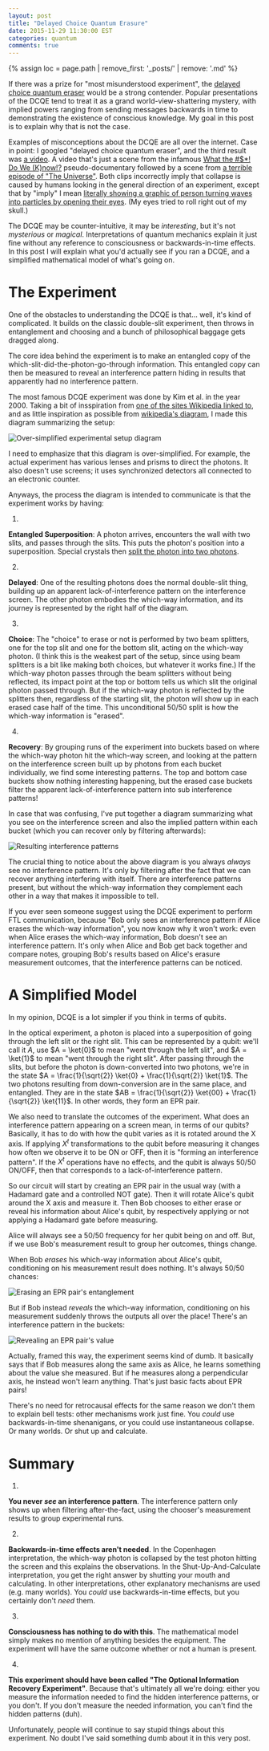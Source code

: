```yaml
---
layout: post
title: "Delayed Choice Quantum Erasure"
date: 2015-11-29 11:30:00 EST
categories: quantum
comments: true
---
```


{% assign loc = page.path | remove_first: '_posts/' | remove: '.md' %}

If there was a prize for "most misunderstood experiment", the [delayed choice quantum eraser](https://en.wikipedia.org/wiki/Delayed_choice_quantum_eraser) would be a strong contender.
Popular presentations of the DCQE tend to treat it as a grand world-view-shattering mystery, with implied powers ranging from sending messages backwards in time to demonstrating the existence of conscious knowledge.
My goal in this post is to explain why that is not the case.

Examples of misconceptions about the DCQE are all over the internet.
Case in point: I googled "delayed choice quantum eraser", and the third result was [a video](https://www.youtube.com/watch?v=U7Z_TIw9InA).
A video that's just a scene from the infamous [What the #$*! Do We (K)now!?](http://www.imdb.com/title/tt0399877/) pseudo-documentary followed by a scene from [a terrible episode of "The Universe"](http://www.imdb.com/title/tt2356685/).
Both clips incorrectly imply that collapse is caused by humans looking in the general direction of an experiment, except that by "imply" I mean [literally showing a graphic of person turning waves into particles by opening their eyes](https://youtu.be/vnN85i_75EI?t=18m15s).
(My eyes tried to roll right out of my skull.)

The DCQE may be counter-intuitive, it may be *interesting*, but it's not *mysterious* or *magical*.
Interpretations of quantum mechanics explain it just fine without any reference to consciousness or backwards-in-time effects.
In this post I will explain what you'd actually see if you ran a DCQE, and a simplified mathematical model of what's going on.

# The Experiment

One of the obstacles to understanding the DCQE is that... well, it's kind of complicated.
It builds on the classic double-slit experiment, then throws in entanglement and choosing and a bunch of philosophical baggage gets dragged along.

The core idea behind the experiment is to make an entangled copy of the which-slit-did-the-photon-go-through information.
This entangled copy can then be measured to reveal an interference pattern hiding in results that apparently had no interference pattern.

The most famous DCQE experiment was done by Kim et al. in the year 2000.
Taking a bit of insspiration from [one of the sites Wikipedia linked to](http://strangepaths.com/the-quantum-eraser-experiment/2007/03/20/en/), and as little inspiration as possible from [wikipedia's diagram](https://en.wikipedia.org/wiki/File:Kim_EtAl_Quantum_Eraser.svg), I made this diagram summarizing the setup:

<img src="/assets/{{ loc }}/dcqe-photon-diagram.png" title="Over-simplified experimental setup diagram"/>

I need to emphasize that this diagram is over-simplified.
For example, the actual experiment has various lenses and prisms to direct the photons.
It also doesn't use screens; it uses synchronized detectors all connected to an electronic counter.

Anyways, the process the diagram is intended to communicate is that the experiment works by having:

1.
**Entangled Superposition**:
A photon arrives, encounters the wall with two slits, and passes through the slits.
This puts the photon's position into a superposition.
Special crystals then [split the photon into two photons](https://en.wikipedia.org/wiki/Spontaneous_parametric_down-conversion).

2.
**Delayed**:
One of the resulting photons does the normal double-slit thing, building up an apparent lack-of-interference pattern on the interference screen.
The other photon embodies the which-way information, and its journey is represented by the right half of the diagram.

3.
**Choice**:
The "choice" to erase or not is performed by two beam splitters, one for the top slit and one for the bottom slit, acting on the which-way photon.
(I think this is the weakest part of the setup, since using beam splitters is a bit like making both choices, but whatever it works fine.)
If the which-way photon passes through the beam splitters without being reflected, its impact point at the top or bottom tells us which slit the original photon passed through.
But if the which-way photon is reflected by the splitters then, regardless of the starting slit, the photon will show up in each erased case half of the time.
This unconditional 50/50 split is how the which-way information is "erased".

4.
**Recovery**:
By grouping runs of the experiment into buckets based on where the which-way photon hit the which-way screen, and looking at the pattern on the interference screen built up by photons from each bucket individually, we find some interesting patterns.
The top and bottom case buckets show nothing interesting happening, but the erased case buckets filter the apparent lack-of-interference pattern into sub interference patterns!

In case that was confusing, I've put together a diagram summarizing what you see on the interference screen and also the implied pattern within each bucket (which you can recover only by filtering afterwards):

<img src="/assets/{{ loc }}/dcqe-photon-graph.png" title="Resulting interference patterns"/>

The crucial thing to notice about the above diagram is you always *always* see no interference pattern.
It's only by filtering after the fact that we can recover anything interfering with itself.
There are interference patterns present, but without the which-way information they complement each other in a way that makes it impossible to tell.

If you ever seen someone suggest using the DCQE experiment to perform FTL communication, because "Bob only sees an interference pattern if Alice erases the which-way information", you now know why it won't work: even when Alice erases the which-way information, Bob doesn't see an interference pattern.
It's only when Alice and Bob get back together and compare notes, grouping Bob's results based on Alice's erasure measurement outcomes, that the interference patterns can be noticed.

# A Simplified Model

In my opinion, DCQE is a lot simpler if you think in terms of qubits.

In the optical experiment, a photon is placed into a superposition of going through the left slit or the right slit.
This can be represented by a qubit: we'll call it $A$, use $A = \ket{0}$ to mean "went through the left slit", and $A = \ket{1}$ to mean "went through the right slit".
After passing through the slits, but before the photon is down-converted into two photons, we're in the state $A = \frac{1}{\sqrt{2}} \ket{0} + \frac{1}{\sqrt{2}} \ket{1}$.
The two photons resulting from down-conversion are in the same place, and entangled.
They are in the state $AB = \frac{1}{\sqrt{2}} \ket{00} + \frac{1}{\sqrt{2}} \ket{11}$.
In other words, they form an EPR pair.

We also need to translate the outcomes of the experiment.
What does an interference pattern appearing on a screen mean, in terms of our qubits?
Basically, it has to do with how the qubit varies as it is rotated around the X axis.
If applying $X^t$ transformations to the qubit before measuring it changes how often we observe it to be ON or OFF, then it is "forming an interference pattern".
If the $X^t$ operations have no effects, and the qubit is always 50/50 ON/OFF, then that corresponds to a lack-of-interference pattern.

So our circuit will start by creating an EPR pair in the usual way (with a Hadamard gate and a controlled NOT gate).
Then it will rotate Alice's qubit around the X axis and measure it.
Then Bob chooses to either erase or reveal his information about Alice's qubit, by respectively applying or not applying a Hadamard gate before measuring.

Alice will always see a 50/50 frequency for her qubit being on and off.
But, if we use Bob's measurement result to group her outcomes, things change.

When Bob *erases* his which-way information about Alice's qubit, conditioning on his measurement result does nothing.
It's always 50/50 chances:

<img src="/assets/{{ loc }}/cycle-erased.gif" title="Erasing an EPR pair's entanglement"/>

But if Bob instead *reveals* the which-way information, conditioning on his measurement suddenly throws the outputs all over the place!
There's an interference pattern in the buckets:

<img src="/assets/{{ loc }}/cycle-revealed.gif" title="Revealing an EPR pair's value"/>

Actually, framed this way, the experiment seems kind of dumb.
It basically says that if Bob measures along the same axis as Alice, he learns something about the value she measured.
But if he measures along a perpendicular axis, he instead won't learn anything.
That's just basic facts about EPR pairs!

There's no need for retrocausal effects for the same reason we don't them to explain bell tests: other mechanisms work just fine.
You *could* use backwards-in-time shenanigans, or you could use instantaneous collapse. Or many worlds. Or shut up and calculate.

# Summary

1.
**You never *see* an interference pattern**.
The interference pattern only shows up when filtering after-the-fact, using the chooser's measurement results to group experimental runs.

2.
**Backwards-in-time effects aren't needed**.
In the Copenhagen interpretation, the which-way photon is collapsed by the test photon hitting the screen and this explains the observations.
In the Shut-Up-And-Calculate interpretation, you get the right answer by shutting your mouth and calculating.
In other interpretations, other explanatory mechanisms are used (e.g. many worlds).
You *could* use backwards-in-time effects, but you certainly don't *need* them.

3.
**Consciousness has nothing to do with this**.
The mathematical model simply makes no mention of anything besides the equipment.
The experiment will have the same outcome whether or not a human is present.

4.
**This experiment should have been called "The Optional Information Recovery Experiment"**.
Because that's ultimately all we're doing: either you measure the information needed to find the hidden interference patterns, or you don't.
If you don't measure the needed information, you can't find the hidden patterns (duh).

Unfortunately, people will continue to say stupid things about this experiment.
No doubt I've said something dumb about it in this very post.